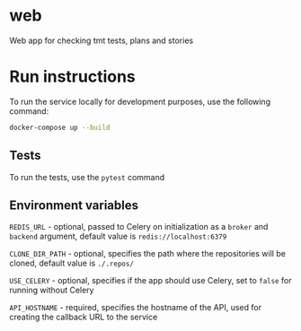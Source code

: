 # web
Web app for checking tmt tests, plans and stories
# Run instructions
To run the service locally for development purposes, use the following command:
```bash
docker-compose up --build
```
## Tests
To run the tests, use the `pytest` command
## Environment variables
`REDIS_URL` - optional, passed to Celery on initialization as a `broker` and `backend` argument,
default value is `redis://localhost:6379`

`CLONE_DIR_PATH` - optional, specifies the path where the repositories will be cloned, default value is `./.repos/`

`USE_CELERY` - optional, specifies if the app should use Celery, set to `false` for running without Celery

`API_HOSTNAME` - required, specifies the hostname of the API, used for creating the callback URL to the service
